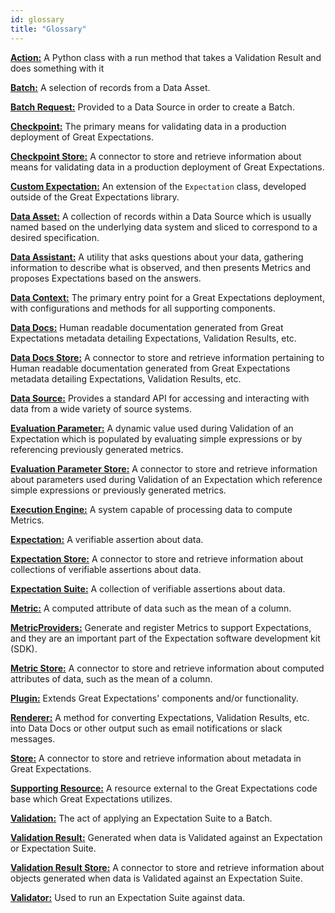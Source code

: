 ```yaml
---
id: glossary
title: "Glossary"
---
```


[**Action:**](/reference/learn/terms/action.md) A Python class with a run method that takes a Validation Result and does something with it

[**Batch:**](/reference/learn/terms/batch.md) A selection of records from a Data Asset.

[**Batch Request:**](/reference/learn/terms/batch_request.md) Provided to a Data Source in order to create a Batch.

[**Checkpoint:**](/reference/learn/terms/checkpoint.md) The primary means for validating data in a production deployment of Great Expectations.

[**Checkpoint Store:**](/reference/learn/terms/checkpoint_store.md) A connector to store and retrieve information about means for validating data in a production deployment of Great Expectations.

[**Custom Expectation:**](/reference/learn/terms/custom_expectation.md) An extension of the `Expectation` class, developed outside of the Great Expectations library.

[**Data Asset:**](/reference/learn/terms/data_asset.md) A collection of records within a Data Source which is usually named based on the underlying data system and sliced to correspond to a desired specification.

[**Data Assistant:**](/reference/learn/terms/data_assistant.md) A utility that asks questions about your data, gathering information to describe what is observed, and then presents Metrics and proposes Expectations based on the answers.

[**Data Context:**](/reference/learn/terms/data_context.md) The primary entry point for a Great Expectations deployment, with configurations and methods for all supporting components.

[**Data Docs:**](/reference/learn/terms/data_docs.md) Human readable documentation generated from Great Expectations metadata detailing Expectations, Validation Results, etc.

[**Data Docs Store:**](/reference/learn/terms/data_docs_store.md) A connector to store and retrieve information pertaining to Human readable documentation generated from Great Expectations metadata detailing Expectations, Validation Results, etc.

[**Data Source:**](/reference/learn/terms/datasource.md) Provides a standard API for accessing and interacting with data from a wide variety of source systems.

[**Evaluation Parameter:**](/reference/learn/terms/evaluation_parameter.md) A dynamic value used during Validation of an Expectation which is populated by evaluating simple expressions or by referencing previously generated metrics.

[**Evaluation Parameter Store:**](/reference/learn/terms/evaluation_parameter_store.md) A connector to store and retrieve information about parameters used during Validation of an Expectation which reference simple expressions or previously generated metrics.

[**Execution Engine:**](/reference/learn/terms/execution_engine.md) A system capable of processing data to compute Metrics.

[**Expectation:**](/reference/learn/terms/expectation.md) A verifiable assertion about data.

[**Expectation Store:**](/reference/learn/terms/expectation_store.md) A connector to store and retrieve information about collections of verifiable assertions about data.

[**Expectation Suite:**](/reference/learn/terms/expectation_suite.md) A collection of verifiable assertions about data.

[**Metric:**](/reference/learn/terms/metric.md) A computed attribute of data such as the mean of a column.

[**MetricProviders:**](/reference/learn/conceptual_guides/metricproviders.md) Generate and register Metrics to support Expectations, and they are an important part of the Expectation software development kit (SDK).

[**Metric Store:**](/reference/learn/terms/metric_store.md) A connector to store and retrieve information about computed attributes of data, such as the mean of a column.

[**Plugin:**](/reference/learn/terms/plugin.md) Extends Great Expectations' components and/or functionality.

[**Renderer:**](/reference/learn/terms/renderer.md) A method for converting Expectations, Validation Results, etc. into Data Docs or other output such as email notifications or slack messages.

[**Store:**](/reference/learn/terms/store.md) A connector to store and retrieve information about metadata in Great Expectations.

[**Supporting Resource:**](/reference/learn/terms/supporting_resource.md) A resource external to the Great Expectations code base which Great Expectations utilizes.

[**Validation:**](/oss/guides/validation/validate_data_overview.md) The act of applying an Expectation Suite to a Batch.

[**Validation Result:**](/reference/learn/terms/validation_result.md) Generated when data is Validated against an Expectation or Expectation Suite.

[**Validation Result Store:**](/reference/learn/terms/validation_result_store.md) A connector to store and retrieve information about objects generated when data is Validated against an Expectation Suite.

[**Validator:**](/reference/learn/terms/validator.md) Used to run an Expectation Suite against data.

